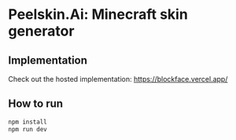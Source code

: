 # Peelskin.Ai: Minecraft skin generator

## Implementation
Check out the hosted implementation: https://blockface.vercel.app/

## How to run 
```js
npm install
npm run dev
```
